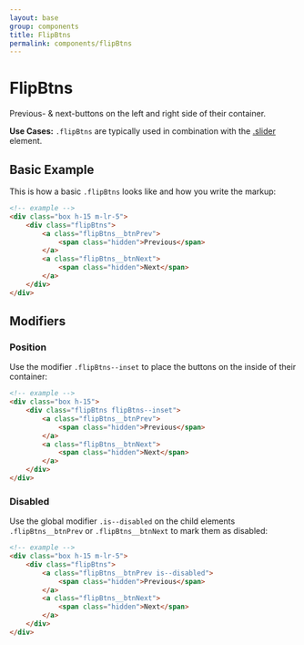 ```yaml
---
layout: base
group: components
title: FlipBtns
permalink: components/flipBtns
---
```


# FlipBtns

<p class="intro">Previous- & next-buttons on the left and right side of their container.</p>
<p class="hint hint--primary"><b>Use Cases:</b> <code>.flipBtns</code> are typically used in combination with the <a href="{{ site.github.url }}/components/slider.html">.slider</a> element.</p>

## Basic Example

This is how a basic `.flipBtns` looks like and how you write the markup:

```html
<!-- example -->
<div class="box h-15 m-lr-5">
    <div class="flipBtns">
        <a class="flipBtns__btnPrev">
            <span class="hidden">Previous</span>
        </a>
        <a class="flipBtns__btnNext">
            <span class="hidden">Next</span>
        </a>
    </div>
</div>
```

## Modifiers

### Position

Use the modifier `.flipBtns--inset` to place the buttons on the inside of their container:

```html
<!-- example -->
<div class="box h-15">
    <div class="flipBtns flipBtns--inset">
        <a class="flipBtns__btnPrev">
            <span class="hidden">Previous</span>
        </a>
        <a class="flipBtns__btnNext">
            <span class="hidden">Next</span>
        </a>
    </div>
</div>
```

### Disabled

Use the global modifier `.is--disabled` on the child elements `.flipBtns__btnPrev` or `.flipBtns__btnNext` to mark them as disabled:

```html
<!-- example -->
<div class="box h-15 m-lr-5">
    <div class="flipBtns">
        <a class="flipBtns__btnPrev is--disabled">
            <span class="hidden">Previous</span>
        </a>
        <a class="flipBtns__btnNext">
            <span class="hidden">Next</span>
        </a>
    </div>
</div>
```
